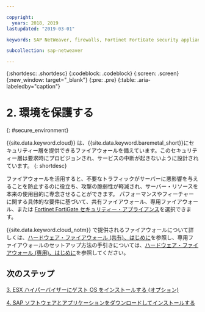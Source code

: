 ```yaml
---

copyright:
  years: 2018, 2019
lastupdated: "2019-03-01"

keywords: SAP NetWeaver, firewalls, Fortinet FortiGate security appliance

subcollection: sap-netweaver

---
```


{:shortdesc: .shortdesc}
{:codeblock: .codeblock}
{:screen: .screen}
{:new_window: target="_blank"}
{:pre: .pre}
{:table: .aria-labeledby="caption"}

# 2. 環境を保護する
{: #secure_environment}

{{site.data.keyword.cloud}} は、{{site.data.keyword.baremetal_short}}にセキュリティー層を提供できるファイアウォールを備えています。このセキュリティー層は要求時にプロビジョンされ、サービスの中断が起きないように設計されています。
{: shortdesc}

ファイアウォールを活用すると、不要なトラフィックがサーバーに悪影響を与えることを防止するのに役立ち、攻撃の脆弱性が軽減され、サーバー・リソースを本来の使用目的に専念させることができます。 パフォーマンスやフィーチャーに関する具体的な要件に基づいて、共有ファイアウォール、専用ファイアウォール、または [Fortinet FortiGate セキュリティー・アプライアンス](/docs/infrastructure/fortigate-10g?topic=fortigate-10g-getting-started-with-fortigate-security-appliance-10gbps#getting-started-with-fortigate-security-appliance-10gbps)を選択できます。

{{site.data.keyword.cloud_notm}} で提供されるファイアウォールについて詳しくは、[ハードウェア・ファイアウォール (共有)、はじめに](/docs/infrastructure/hardware-firewall-shared?topic=hardware-firewall-shared-getting-started-with-hardware-firewall-shared#getting-started)を参照し、専用ファイアウォールのセットアップ方法の手引きについては、[ハードウェア・ファイアウォール (専用)、はじめに](/docs/infrastructure/hardware-firewall-dedicated?topic=hardware-firewall-dedicated-getting-started-with-hardware-firewall-dedicated#getting-started)を参照してください。

## 次のステップ

  [3. ESX ハイパーバイザーにゲスト OS をインストールする (オプション)](/docs/infrastructure/sap-netweaver?topic=sap-netweaver-install_guest_os#install_guest_os)

  [4. SAP ソフトウェアとアプリケーションをダウンロードしてインストールする](/docs/infrastructure/sap-netweaver?topic=sap-netweaver-install_sap#install_sap)
